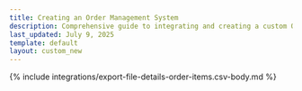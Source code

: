 ```yaml
---
title: Creating an Order Management System
description: Comprehensive guide to integrating and creating a custom Order Management System within a Spryker project.
last_updated: July 9, 2025
template: default
layout: custom_new
---
```


{% include integrations/export-file-details-order-items.csv-body.md %}